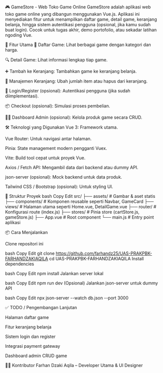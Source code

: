 🎮 GameStore - Web Toko Game Online
GameStore adalah aplikasi web toko game online yang dibangun menggunakan Vue.js. Aplikasi ini menyediakan fitur untuk menampilkan daftar game, detail game, keranjang belanja, hingga sistem autentikasi pengguna (opsional, jika kamu sudah buat login). Cocok untuk tugas akhir, demo portofolio, atau sekadar latihan ngoding Vue.

🚀 Fitur Utama
🛒 Daftar Game: Lihat berbagai game dengan kategori dan harga.

🔍 Detail Game: Lihat informasi lengkap tiap game.

➕ Tambah ke Keranjang: Tambahkan game ke keranjang belanja.

🧺 Manajemen Keranjang: Ubah jumlah item atau hapus dari keranjang.

🔐 Login/Register (opsional): Autentikasi pengguna (jika sudah diimplementasi).

📦 Checkout (opsional): Simulasi proses pembelian.

🧑‍💼 Dashboard Admin (opsional): Kelola produk game secara CRUD.

🛠️ Teknologi yang Digunakan
Vue 3: Framework utama.

Vue Router: Untuk navigasi antar halaman.

Pinia: State management modern pengganti Vuex.

Vite: Build tool cepat untuk proyek Vue.

Axios / Fetch API: Mengambil data dari backend atau dummy API.

json-server (opsional): Mock backend untuk data produk.

Tailwind CSS / Bootstrap (opsional): Untuk styling UI.

📁 Struktur Proyek 
bash
Copy
Edit
src/
├── assets/            # Gambar & aset statis
├── components/        # Komponen reusable seperti Navbar, GameCard
├── views/             # Halaman utama seperti Home.vue, DetailGame.vue
├── router/            # Konfigurasi route (index.js)
├── stores/            # Pinia store (cartStore.js, gameStore.js)
├── App.vue            # Root component
└── main.js            # Entry point aplikasi


📦 Cara Menjalankan 

Clone repositori ini

bash
Copy
Edit
git clone https://github.com/farhandz25/UAS-PRAKPBK-FARHANDZAKIAQILA
cd UAS-PRAKPBK-FARHANDZAKIAQILA
Install dependencies

bash
Copy
Edit
npm install
Jalankan server lokal

bash
Copy
Edit
npm run dev
(Opsional) Jalankan json-server untuk dummy API

bash
Copy
Edit
npx json-server --watch db.json --port 3000

✅ TODO / Pengembangan Lanjutan

 Halaman daftar game

 Fitur keranjang belanja

 Sistem login dan register

 Integrasi payment gateway

 Dashboard admin CRUD game

🧑‍🎓 Kontributor
Farhan Dzaki Aqila – Developer Utama & UI Designer